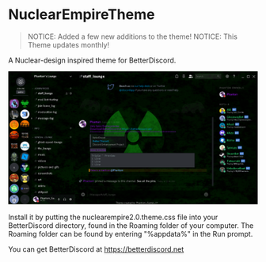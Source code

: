 # NuclearEmpireTheme
>NOTICE: Added a few new additions to the theme!
>NOTICE: This Theme updates monthly!

A Nuclear-design inspired theme for BetterDiscord.

![alt text](/example.png "Theme in action")

Install it by putting the nuclearempire2.0.theme.css file into your BetterDiscord directory, found in the Roaming folder of your computer. The Roaming folder can be found by entering "%appdata%" in the Run prompt.

You can get BetterDiscord at https://betterdiscord.net
